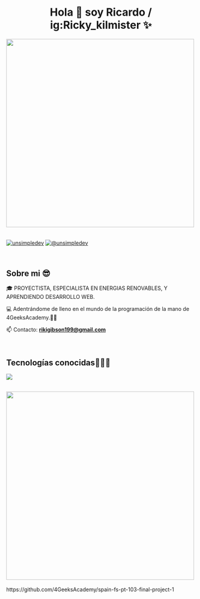 <h1 align="center">Hola 👋  soy Ricardo / ig:Ricky_kilmister ✨ </h1> 

<img src="https://user-images.githubusercontent.com/74038190/212744287-14f66c13-5458-40dc-9244-8ff533fc8f4a.gif" width="500">
<br><br>
<p align="left">
<a href="www.linkedin.com/in/
ricardo-rodríguez-garcía-orejas-295510231
" target="blank"><img align="center" src="https://img.shields.io/badge/LinkedIn-0077B5?style=for-the-badge&logo=linkedin&logoColor=white" alt="unsimpledev"/></a>
<a href = "mailto:rikigibson199@gmail.com" target="blank"><img align="center" src="https://img.shields.io/badge/Gmail-D14836?style=for-the-badge&logo=gmail&logoColor=white" alt="@unsimpledev"  /></a>
  </p>
<br>
<h2>Sobre mi 😎</h2>
<!--Intro start-->

<p align="left">
🎓 PROYECTISTA, ESPECIALISTA EN ENERGIAS RENOVABLES, Y APRENDIENDO DESARROLLO WEB.

💻 Adentrándome de lleno en el mundo de la programación de la mano de 4GeeksAcademy.🤜🤛

📫 Contacto: **rikigibson199@gmail.com**
<!--Intro end-->
  </p>
<br>

<h2 >Tecnologías conocidas👨🏻‍💻</h2>
<!--tech stack icons-->
<p align="left">
  <a href="https://skillicons.dev">
    <img src="https://skillicons.dev/icons?i=py,css,html,js,bootstrap,github,vscode,flask,node,react=12" />
  </a>
</p>
<br>
<!-------------------------->
<img src="https://github.com/Anmol-Baranwal/Cool-GIFs-For-GitHub/assets/74038190/0c7eb6ed-663b-4ce4-bfbd-18239a38ba1b" width="500">
<br><br>
https://github.com/4GeeksAcademy/spain-fs-pt-103-final-project-1
